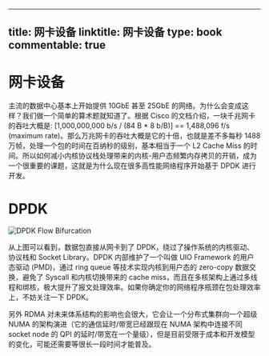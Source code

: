 
---
title: 网卡设备
linktitle: 网卡设备
type: book
commentable: true
---

# 网卡设备

主流的数据中心基本上开始提供 10GbE 甚至 25GbE 的网络。为什么会变成这样？我们做一个简单的算术题就知道了。根据 Cisco 的文档介绍，一块千兆网卡的吞吐大概是: [1,000,000,000 b/s / (84 B * 8 b/B)] == 1,488,096 f/s (maximum rate)。那么万兆网卡的吞吐大概是它的十倍，也就是差不多每秒 1488 万帧，处理一个包的时间在百纳秒的级别，基本相当于一个 L2 Cache Miss 的时间。所以如何减小内核协议栈处理带来的内核-用户态频繁内存拷贝的开销，成为一个很重要的课题，这就是为什么现在很多高性能网络程序开始基于 DPDK 进行开发。

# DPDK

![DPDK Flow Bifurcation](https://s1.ax1x.com/2020/06/07/tRu9Rf.md.png)

从上图可以看到，数据包直接从网卡到了 DPDK，绕过了操作系统的内核驱动、协议栈和 Socket Library。DPDK 内部维护了一个叫做 UIO Framework 的用户态驱动 (PMD)，通过 ring queue 等技术实现内核到用户态的 zero-copy 数据交换，避免了 Syscall 和内核切换带来的 cache miss，而且在多核架构上通过多线程和绑核，极大提升了报文处理效率。如果你确定你的网络程序瓶颈在包处理效率上，不妨关注一下 DPDK。

另外 RDMA 对未来体系结构的影响也会很大，它会让一个分布式集群向一个超级 NUMA 的架构演进（它的通信延时/带宽已经跟现在 NUMA 架构中连接不同 socket node 的 QPI 的延时/带宽在一个量级），但是目前受限于成本和开发模型的变化，可能还需要等很长一段时间才能普及。

    